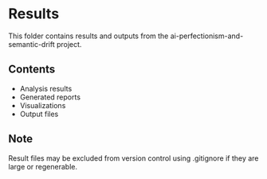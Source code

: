 # Results

This folder contains results and outputs from the ai-perfectionism-and-semantic-drift project.

## Contents
- Analysis results
- Generated reports
- Visualizations
- Output files

## Note
Result files may be excluded from version control using .gitignore if they are large or regenerable.

